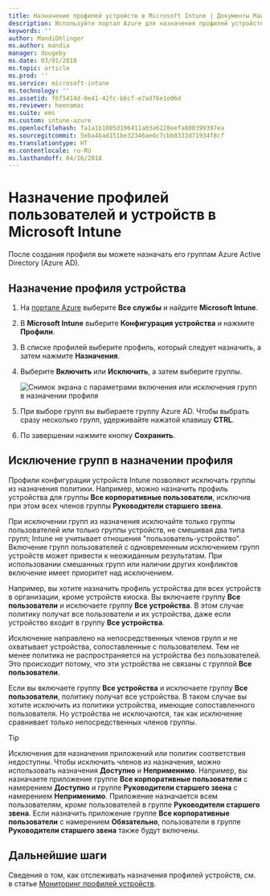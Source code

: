 ```yaml
---
title: Назначение профилей устройств в Microsoft Intune | Документы Майкрософт
description: Используйте портал Azure для назначения профилей устройств и политик пользователям и устройствам. Сведения об исключении групп из назначения профилей в Microsoft InTune.
keywords: ''
author: MandiOhlinger
ms.author: mandia
manager: dougeby
ms.date: 03/01/2018
ms.topic: article
ms.prod: ''
ms.service: microsoft-intune
ms.technology: ''
ms.assetid: f6f5414d-0e41-42fc-b6cf-e7ad76e1e06d
ms.reviewer: heenamac
ms.suite: ems
ms.custom: intune-azure
ms.openlocfilehash: fa1a1b1085d196411a03a6228eefa808399397ea
ms.sourcegitcommit: 5eba4bad151be32346aedc7cbb0333d71934f8cf
ms.translationtype: HT
ms.contentlocale: ru-RU
ms.lasthandoff: 04/16/2018
---
```

# <a name="assign-user-and-device-profiles-in-microsoft-intune"></a>Назначение профилей пользователей и устройств в Microsoft Intune

После создания профиля вы можете назначать его группам Azure Active Directory (Azure AD).

## <a name="assign-a-device-profile"></a>Назначение профиля устройства

1. На [портале Azure](https://portal.azure.com) выберите **Все службы** и найдите **Microsoft Intune**.
2. В **Microsoft Intune** выберите **Конфигурация устройства** и нажмите **Профили**.
3. В списке профилей выберите профиль, который следует назначить, а затем нажмите **Назначения**.
4. Выберите **Включить** или **Исключить**, а затем выберите группы.  

    ![Снимок экрана с параметрами включения или исключения групп в назначении профиля](./media/group-include-exclude.png)

5. При выборе групп вы выбираете группу Azure AD. Чтобы выбрать сразу несколько групп, удерживайте нажатой клавишу **CTRL**.
6. По завершении нажмите кнопку **Сохранить**.

## <a name="exclude-groups-from-a-profile-assignment"></a>Исключение групп в назначении профиля

Профили конфигурации устройств Intune позволяют исключать группы из назначения политики. Например, можно назначить профиль устройства для группы **Все корпоративные пользователи**, исключив при этом всех членов группы **Руководители старшего звена**.

При исключении групп из назначения исключайте только группы пользователей или только группы устройств, не смешивая два типа групп; Intune не учитывает отношения "пользователь-устройство". Включение групп пользователей с одновременным исключением групп устройств может привести к неожиданным результатам. При использовании смешанных групп или наличии других конфликтов включение имеет приоритет над исключением.

Например, вы хотите назначить профиль устройства для всех устройств в организации, кроме устройств киоска. Вы включаете группу **Все пользователи** и исключаете группу **Все устройства**. В этом случае политику получат все пользователи и их устройства, даже если устройство входит в группу **Все устройства**.

Исключение направлено на непосредственных членов групп и не охватывает устройства, сопоставленные с пользователем. Тем не менее политика не распространяется на устройства без пользователей. Это происходит потому, что эти устройства не связаны с группой **Все пользователи**.

Если вы включаете группу **Все устройства** и исключаете группу **Все пользователи**, политику получат все устройства. В таком случае вы хотите исключить из политики устройства, имеющие сопоставленного пользователя. Но устройства не исключаются, так как исключение сравнивает только непосредственных членов группы.

>[!TIP]
>Исключения для назначения приложений или политик соответствия недоступны. Чтобы исключить членов из назначения, можно использовать назначения **Доступно** и **Неприменимо**. Например, вы назначаете приложение группе **Все корпоративные пользователи** с намерением **Доступно** и группе **Руководители старшего звена** с намерением **Неприменимо**. Приложение назначается всем пользователям, *кроме* пользователей в группе **Руководители старшего звена**. Если назначить приложение группе **Все корпоративные пользователи** с намерением **Обязательно**, пользователи в группе **Руководители старшего звена** также будут включены.

## <a name="next-steps"></a>Дальнейшие шаги
Сведения о том, как отслеживать назначения профилей устройств, см. в статье [Мониторинг профилей устройств](device-profile-monitor.md).

